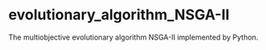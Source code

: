 # evolutionary_algorithm_NSGA-II
The  multiobjective evolutionary algorithm NSGA-II implemented by Python.
